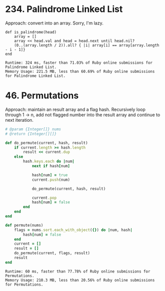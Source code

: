 # 234. Palindrome Linked List

Approach: convert into an array. Sorry, I'm lazy.

```
def is_palindrome(head)
    array = []
    array << head.val and head = head.next until head.nil?
    (0..(array.length / 2)).all? { |i| array[i] == array[array.length - i - 1]}
end
```

```
Runtime: 324 ms, faster than 71.03% of Ruby online submissions for Palindrome Linked List.
Memory Usage: 221.5 MB, less than 60.69% of Ruby online submissions for Palindrome Linked List.
```

# 46. Permutations

Approach: maintain an result array and a flag hash. Recursively loop through 1
-> n, add not flagged number into the result array and continue to next
iteration.

```ruby
# @param {Integer[]} nums
# @return {Integer[][]}

def do_permute(current, hash, result)
    if current.length >= hash.length
        result << current.dup
    else
        hash.keys.each do |num|
            next if hash[num]

            hash[num] = true
            current.push(num)

            do_permute(current, hash, result)

            current.pop
            hash[num] = false
        end
    end
end

def permute(nums)
    flags = nums.sort.each_with_object({}) do |num, hash|
        hash[num] = false
    end
    current = []
    result = []
    do_permute(current, flags, result)
    result
end
```

```
Runtime: 60 ms, faster than 77.78% of Ruby online submissions for Permutations.
Memory Usage: 210.3 MB, less than 20.56% of Ruby online submissions for Permutations.
```

